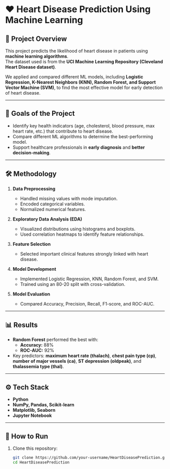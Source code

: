 # ❤️ Heart Disease Prediction Using Machine Learning  

## 📌 Project Overview  
This project predicts the likelihood of heart disease in patients using **machine learning algorithms**.  
The dataset used is from the **UCI Machine Learning Repository (Cleveland Heart Disease dataset)**.  

We applied and compared different ML models, including **Logistic Regression, K-Nearest Neighbors (KNN), Random Forest, and Support Vector Machine (SVM)**, to find the most effective model for early detection of heart disease.  

---

## 🎯 Goals of the Project  
- Identify key health indicators (age, cholesterol, blood pressure, max heart rate, etc.) that contribute to heart disease.  
- Compare different ML algorithms to determine the best-performing model.  
- Support healthcare professionals in **early diagnosis** and **better decision-making**.  

---

## 🛠️ Methodology  
1. **Data Preprocessing**  
   - Handled missing values with mode imputation.  
   - Encoded categorical variables.  
   - Normalized numerical features.  

2. **Exploratory Data Analysis (EDA)**  
   - Visualized distributions using histograms and boxplots.  
   - Used correlation heatmaps to identify feature relationships.  

3. **Feature Selection**  
   - Selected important clinical features strongly linked with heart disease.  

4. **Model Development**  
   - Implemented Logistic Regression, KNN, Random Forest, and SVM.  
   - Trained using an 80-20 split with cross-validation.  

5. **Model Evaluation**  
   - Compared Accuracy, Precision, Recall, F1-score, and ROC-AUC.  

---

## 📊 Results  
- **Random Forest** performed the best with:  
  - **Accuracy:** 88%  
  - **ROC-AUC:** 92%  
- Key predictors: **maximum heart rate (thalach)**, **chest pain type (cp)**, **number of major vessels (ca)**, **ST depression (oldpeak)**, and **thalassemia type (thal)**.  

---

## ⚙️ Tech Stack  
- **Python**  
- **NumPy, Pandas, Scikit-learn**  
- **Matplotlib, Seaborn**  
- **Jupyter Notebook**  

---

## 🚀 How to Run  
1. Clone this repository:  
   ```bash
   git clone https://github.com/your-username/HeartDiseasePrediction.git
   cd HeartDiseasePrediction
